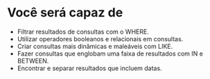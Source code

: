 # Você será capaz de

- Filtrar resultados de consultas com o WHERE.
- Utilizar operadores booleanos e relacionais em consultas.
- Criar consultas mais dinâmicas e maleáveis com LIKE.
- Fazer consultas que englobam uma faixa de resultados com IN e BETWEEN.
- Encontrar e separar resultados que incluem datas.
